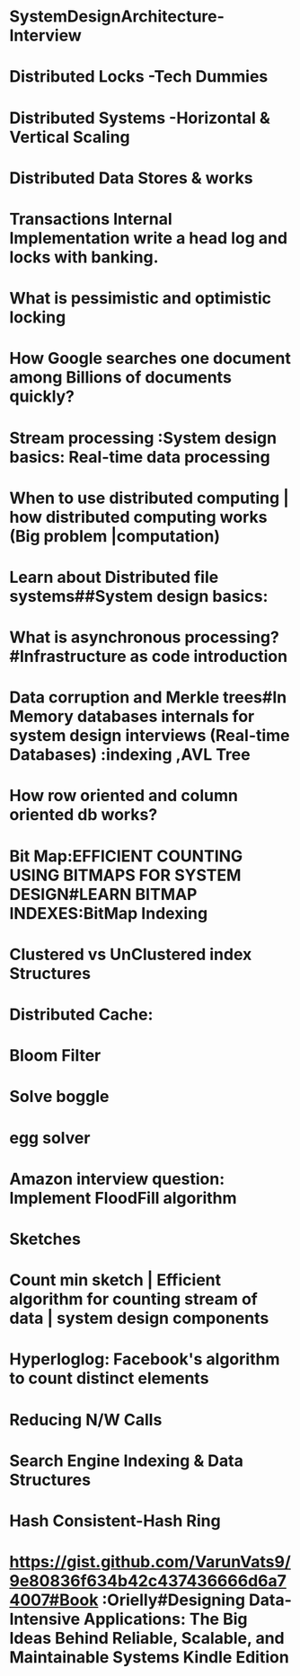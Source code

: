 # SystemDesignArchitecture-Interview


# Distributed Locks -Tech Dummies
# Distributed Systems -Horizontal & Vertical Scaling
# Distributed Data Stores & works
# Transactions Internal Implementation write a head log and locks with banking.
# What is pessimistic and optimistic locking
# How Google searches one document among Billions of documents quickly?
# Stream processing :System design basics: Real-time data processing
# When to use distributed computing | how distributed computing works (Big problem |computation)
# Learn about Distributed file systems##System design basics:
# What is asynchronous processing?#Infrastructure as code introduction
# Data corruption and Merkle trees#In Memory databases internals for system design interviews (Real-time Databases) :indexing ,AVL Tree
# How row oriented and column oriented db works?
# Bit Map:EFFICIENT COUNTING USING BITMAPS FOR SYSTEM DESIGN#LEARN BITMAP INDEXES:BitMap Indexing 
# Clustered vs UnClustered index Structures
# Distributed Cache:
# Bloom Filter
# Solve boggle
# egg solver
# Amazon interview question: Implement FloodFill algorithm
# Sketches
# Count min sketch | Efficient algorithm for counting stream of data | system design components
# Hyperloglog: Facebook's algorithm to count distinct elements
# Reducing N/W Calls
# Search Engine Indexing & Data Structures
# Hash Consistent-Hash Ring
# https://gist.github.com/VarunVats9/9e80836f634b42c437436666d6a74007#Book :Orielly#Designing Data-Intensive Applications: The Big Ideas Behind Reliable, Scalable, and Maintainable Systems Kindle Edition ##


